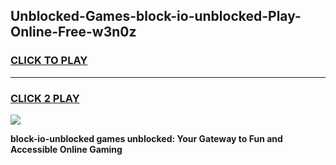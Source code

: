 
## Unblocked-Games-block-io-unblocked-Play-Online-Free-w3n0z
<h3>
<a href="https://premium76.site?title=block-io-unblocked&ref=26A">CLICK TO PLAY</a></h3>
<hr>

<h3>
<a href="https://premium76.site?title=block-io-unblocked&ref=26A">CLICK 2 PLAY</a>
  
</h3>

<a href="https://premium76.site?title=block-io-unblocked&ref=26A"><img src="https://clearcache.store/games.png"></a>


**block-io-unblocked games unblocked: Your Gateway to Fun and Accessible Online Gaming**

